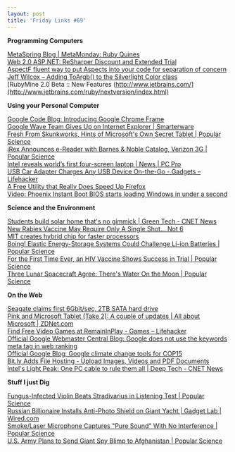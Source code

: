 ```yaml
---
layout: post
title: 'Friday Links #69'
---
```

**Programming Computers**

[MetaSpring Blog | MetaMonday: Ruby Quines](http://www.metaspring.com/blog/development/ruby/metamonday-ruby-quines/)   
[Web 2.0 ASP.NET: ReSharper Discount and Extended Trial ](http://web2asp.net/2009/09/resharper-discount-and-extended-trial.html)   
[AspectF fluent way to put Aspects into your code for separation of concern ](http://msmvps.com/blogs/omar/archive/2009/09/19/aspectf-fluent-way-to-put-aspects-into-your-code-for-separation-of-concern.aspx)   
[Jeff Wilcox – Adding ToArgb() to the Silverlight Color class ](http://www.jeff.wilcox.name/2009/09/silverlight-toargb/)   
[RubyMine 2.0 Beta :: New Features (http://www.jetbrains.com/](http://www.jetbrains.com/ruby/nextversion/index.html)

**Using your Personal Computer**

[Google Code Blog: Introducing Google Chrome Frame ](http://googlecode.blogspot.com/2009/09/introducing-google-chrome-frame.html)   
[Google Wave Team Gives Up on Internet Explorer | Smarterware ](http://smarterware.org/3380/google-wave-team-gives-up-on-internet-explorer)   
[Fresh From Skunkworks, Hints of Microsoft's Own Secret Tablet | Popular Science](http://www.popsci.com/gear-amp-gadgets/article/2009-09/fresh-skunkworks-hints-microsofts-own-secret-tablet)   
[iRex Announces e-Reader with Barnes & Noble Catalog, Verizon 3G | Popular Science](http://www.popsci.com/gear-amp-gadgets/article/2009-09/irex-announces-e-reader-barnes-amp-noble-catalog-verizon-3g)   
[Intel reveals world’s first four-screen laptop | News | PC Pro ](http://www.pcpro.co.uk/news/351841/intel-reveals-world-s-first-four-screen-laptop)   
[USB Car Adapter Charges Any USB Device On-the-Go - Gadgets – Lifehacker](http://lifehacker.com/5367016/usb-car-adapter-charges-any-usb-device-on+the+go)   
[A Free Utility that Really Does Speed Up Firefox ](http://www.techsupportalert.com/cdn/free-utility-really-does-speed-firefox.htm)   
[Video: Phoenix Instant Boot BIOS starts loading Windows in under a second](http://www.engadget.com/2009/09/24/video-phoenix-instant-boot-bios-starts-loading-windows-in-under/)

**Science and the Environment**

[Students build solar home that's no gimmick | Green Tech - CNET News](http://news.cnet.com/8301-11128_3-10356295-54.html?part=rss&subj=news&tag=2547-1_3-0-5)   
[New Rabies Vaccine May Require Only A Single Shot... Not 6 ](http://www.sciencedaily.com/releases/2009/09/090918181532.htm)   
[MIT creates hybrid chip for faster processors ](http://www.computerworld.com/s/article/9138344/MIT_creates_hybrid_chip_for_faster_processors?source=rss_news)   
[Boing! Elastic Energy-Storage Systems Could Challenge Li-ion Batteries | Popular Science](http://www.popsci.com/cars/article/2009-09/boing-elastic-energy-storage-systems-could-challenge-li-ion-batteries)   
[For the First Time Ever, an HIV Vaccine Shows Success in Trial | Popular Science](http://www.popsci.com/scitech/article/2009-09/clinical-trial-deploys-first-ever-successful-hiv-vaccine)   
[Three Lunar Spacecraft Agree: There's Water On the Moon | Popular Science](http://www.popsci.com/military-aviation-amp-space/article/2009-09/water-moon-says-trio-papers)

**On the Web**

[Seagate claims first 6Gbit/sec, 2TB SATA hard drive ](http://www.computerworld.com/s/article/9138261/Seagate_claims_first_6Gbit_sec_2TB_SATA_hard_drive?source=rss_news)   
[Pink and Microsoft Tablet (Take 2): A couple of updates | All about Microsoft | ZDNet.com](http://blogs.zdnet.com/microsoft/?p=4011)   
[Find Free Video Games at RemainInPlay - Games – Lifehacker](http://lifehacker.com/5359112/find-free-video-games-at-remaininplay)   
[Official Google Webmaster Central Blog: Google does not use the keywords meta tag in web ranking ](http://googlewebmastercentral.blogspot.com/2009/09/google-does-not-use-keywords-meta-tag.html)   
[Official Google Blog: Google climate change tools for COP15 ](http://googleblog.blogspot.com/2009/09/google-climate-change-tools-for-cop15.html)   
[Bit.ly Adds File Hosting - Upload Images, Videos and PDF Documents ](http://www.labnol.org/internet/bitly-file-hosting/9890/)   
[Intel's Light Peak: One PC cable to rule them all | Deep Tech - CNET News](http://news.cnet.com/8301-30685_3-10360047-264.html?part=rss&subj=news&tag=2547-1_3-0-5)

**Stuff I just Dig**

[Fungus-Infected Violin Beats Stradivarius in Listening Test | Popular Science](http://www.popsci.com/scitech/article/2009-09/fungus-infected-violin-beats-stradivarius-listening-test)   
[Russian Billionaire Installs Anti-Photo Shield on Giant Yacht | Gadget Lab | Wired.com](http://www.wired.com/gadgetlab/2009/09/russian-billionaire-installs-anti-photo-shield-on-giant-yacht/)   
[Smoke/Laser Microphone Captures "Pure Sound" With No Interference | Popular Science ](http://www.popsci.com/scitech/article/2009-09/smokelaser-microphone-captures-pure-sound-no-interference)   
[U.S. Army Plans to Send Giant Spy Blimp to Afghanistan | Popular Science](http://www.popsci.com/military-aviation-amp-space/article/2009-09/us-army-plans-send-giant-spy-blimp-afghanistan)
